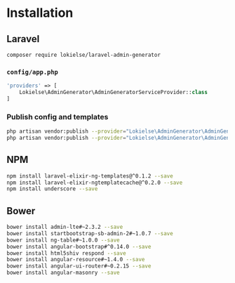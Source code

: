 Installation
============

Laravel
------

```bash
composer require lokielse/laravel-admin-generator
```

### `config/app.php`
```php
'providers' => [
    Lokielse\AdminGenerator\AdminGeneratorServiceProvider::class
]
```

### Publish config and templates
```bash
php artisan vendor:publish --provider="Lokielse\AdminGenerator\AdminGeneratorServiceProvider" --tag=config
php artisan vendor:publish --provider="Lokielse\AdminGenerator\AdminGeneratorServiceProvider" --tag=templates
```

NPM
---
```bash
npm install laravel-elixir-ng-templates@^0.1.2 --save
npm install laravel-elixir-ngtemplatecache@^0.2.0 --save
npm install underscore --save
```

Bower
-----
```bash
bower install admin-lte#~2.3.2 --save
bower install startbootstrap-sb-admin-2#~1.0.7 --save
bower install ng-table#~1.0.0 --save
bower install angular-bootstrap#^0.14.0 --save
bower install html5shiv respond --save
bower install angular-resource#~1.4.0 --save
bower install angular-ui-router#~0.2.15 --save
bower install angular-masonry --save
```

